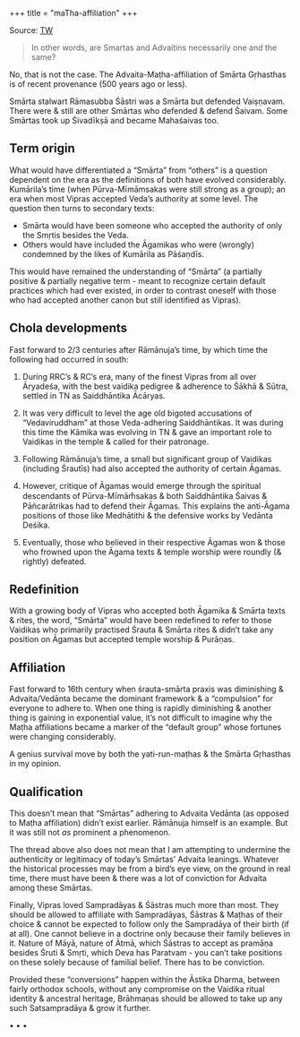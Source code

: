 +++
title = "maTha-affiliation"
+++

Source: [TW](https://threadreaderapp.com/thread/1624550279076282368.html)

> In other words, are Smartas and Advaitins necessarily one and the same?

No, that is not the case. The Advaita-Maṭha-affiliation of Smārta Gṛhasthas is of recent provenance (500 years ago or less).

Smārta stalwart Rāmasubba Śāstri was a Smārta but defended Vaiṣṇavam. There were & still are other Smārtas who defended & defend Śaivam. Some Smārtas took up Śivadīkṣā and became Mahaśaivas too.

## Term origin
What would have differentiated a “Smārta” from “others” is a question dependent on the era as the definitions of both have evolved considerably. Kumārila’s time (when Pūrva-Mīmāmsakas were still strong as a group); an era when most Vipras accepted Veda’s authority at some level. The question then turns to secondary texts:

- Smārta would have been someone who accepted the authority of only the Smṛtis besides the Veda.
- Others would have included the Āgamikas who were (wrongly) condemned by the likes of Kumārila as Pāśaṇdīs.

This would have remained the understanding of “Smārta” (a partially positive & partially negative term - meant to recognize certain default practices which had ever existed, in order to contrast oneself with those who had accepted another canon but still identified as Vipras).

## Chola developments
Fast forward to 2/3 centuries after Rāmānuja’s time, by which time the following had occurred in south:

1. During RRC’s & RC’s era, many of the finest Vipras from all over Āryadeśa, with the best vaidika pedigree & adherence to Śākhā & Sūtra, settled in TN as Saiddhāntika Ācāryas.

2. It was very difficult to level the age old bigoted accusations of “Vedaviruddham” at those Veda-adhering Saiddhāntikas. It was during this time the Kāmika was evolving in TN & gave an important role to Vaidikas in the temple & called for their patronage.

3. Following Rāmānuja’s time, a small but significant group of Vaidikas (including Śrautīs) had also accepted the authority of certain Āgamas.

4. However, critique of Āgamas would emerge through the spiritual descendants of Pūrva-Mīmām̐sakas & both Saiddhāntika Śaivas & Pāñcarātrikas had to defend their Āgamas. This explains the anti-Āgama positions of those like Medhātithi & the defensive works by Vedānta Deśika.

5. Eventually, those who believed in their respective Āgamas won & those who frowned upon the Āgama texts & temple worship were roundly (& rightly) defeated.

## Redefinition
 With a growing body of Vipras who accepted both Āgamika & Smārta texts & rites, the word, “Smārta” would have been redefined to refer to those Vaidikas who primarily practised Śrauta & Smārta rites & didn’t take any position on Āgamas but accepted temple worship & Purāṇas.

## Affiliation
Fast forward to 16th century when śrauta-smārta praxis was diminishing & Advaita/Vedānta became the dominant framework & a “compulsion” for everyone to adhere to. When one thing is rapidly diminishing & another thing is gaining in exponential value, it’s not difficult to imagine why the Maṭha affiliations became a marker of the “default group” whose fortunes were changing considerably.

A genius survival move by both the yati-run-maṭhas & the Smārta Gṛhasthas in my opinion. 

## Qualification
This doesn’t mean that “Smārtas” adhering to Advaita Vedānta (as opposed to Maṭha affiliation) didn’t exist earlier. Rāmānuja himself is an example. But it was still not *as* prominent a phenomenon.

The thread above also does not mean that I am attempting to undermine the authenticity or legitimacy of today’s Smārtas’ Advaita leanings. Whatever the historical processes may be from a bird’s eye view, on the ground in real time, there must have been & there was a lot of conviction for Advaita among these Smārtas.

Finally, Vipras loved Sampradāyas & Śāstras much more than most. They should be allowed to affiliate with Sampradāyas, Śāstras & Maṭhas of their choice & cannot be expected to follow only the Sampradāya of their birth (if at all). One cannot believe in a doctrine only because their family believes in it. Nature of Māyā, nature of Ātmā, which Śāstras to accept as pramāṇa besides Śruti & Smṛti, which Deva has Paratvam - you can’t take positions on these solely because of familial belief. There has to be conviction. 

Provided these “conversions” happen within the Āstika Dharma, between fairly orthodox schools, without any compromise on the Vaidika ritual identity & ancestral heritage, Brāhmaṇas should be allowed to take up any such Satsampradāya & grow it further.

• • •